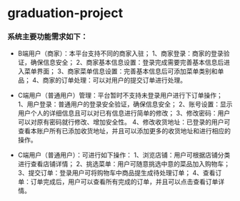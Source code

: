 # graduation-project

### 系统主要功能需求如下：
- B端用户（商家）：本平台支持不同的商家入驻；
	1、商家登录：商家的登录验证，确保信息安全；
	2、商家基本信息设置：登录完成需要完善基本信息后进入菜单界面；
	3、商家菜单信息设置：完善基本信息后可添加菜单类别和单品；
	4、商家的订单处理：可以对用户的提交订单进行处理。
	
- C端用户（普通用户）管理：平台暂时不支持未登录用户进行下订单操作；
	1、用户登录：普通用户的登录安全验证，确保信息安全；
	2、账号设置：显示用户个人的详细信息且可以对已有信息进行简单的修改；
	3、修改密码：用户可以对原有密码就行修改、增加安全性。
	4、修改收货地址：已登录的用户可查看本账户所有已添加收货地址，并且可以添加更多的收货地址和进行相应的操作。
	
- C端用户（普通用户）：可进行如下操作：
	1、浏览店铺：用户可根据店铺分类进行查看店铺详情；
	2、挑选菜单：用户可随意挑选中意的菜品加入购物车；
	3、提交订单：登录用户可将购物车中商品提生成待处理订单；
	4、查看订单：订单完成后，用户可以查看所有完成的订单，并且可以点击查看订单详情。